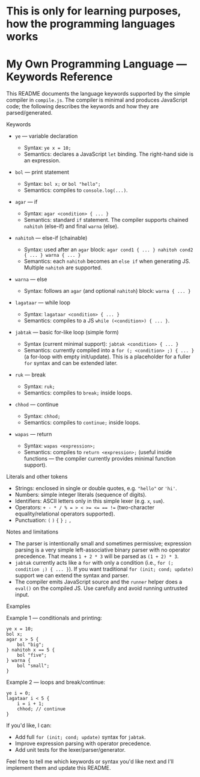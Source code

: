 # This is only for learning purposes, how the programming languages works

# My Own Programming Language — Keywords Reference

This README documents the language keywords supported by the simple compiler in `compile.js`. The compiler is minimal and produces JavaScript code; the following describes the keywords and how they are parsed/generated.

Keywords

- `ye` — variable declaration
	- Syntax: `ye x = 10;`
	- Semantics: declares a JavaScript `let` binding. The right-hand side is an expression.

- `bol` — print statement
	- Syntax: `bol x;` or `bol "hello";`
	- Semantics: compiles to `console.log(...)`.

- `agar` — if
	- Syntax: `agar <condition> { ... }`
	- Semantics: standard `if` statement. The compiler supports chained `nahitoh` (else-if) and final `warna` (else).

- `nahitoh` — else-if (chainable)
	- Syntax: used after an `agar` block: `agar cond1 { ... } nahitoh cond2 { ... } warna { ... }`
	- Semantics: each `nahitoh` becomes an `else if` when generating JS. Multiple `nahitoh` are supported.

- `warna` — else
	- Syntax: follows an `agar` (and optional `nahitoh`) block: `warna { ... }`

- `lagataar` — while loop
	- Syntax: `lagataar <condition> { ... }`
	- Semantics: compiles to a JS `while (<condition>) { ... }`.

- `jabtak` — basic for-like loop (simple form)
	- Syntax (current minimal support): `jabtak <condition> { ... }`
	- Semantics: currently compiled into a `for (; <condition> ;) { ... }` (a for-loop with empty init/update). This is a placeholder for a fuller `for` syntax and can be extended later.

- `ruk` — break
	- Syntax: `ruk;`
	- Semantics: compiles to `break;` inside loops.

- `chhod` — continue
	- Syntax: `chhod;`
	- Semantics: compiles to `continue;` inside loops.

- `wapas` — return
	- Syntax: `wapas <expression>;`
	- Semantics: compiles to `return <expression>;` (useful inside functions — the compiler currently provides minimal function support).

Literals and other tokens

- Strings: enclosed in single or double quotes, e.g. `"hello"` or `'hi'`.
- Numbers: simple integer literals (sequence of digits).
- Identifiers: ASCII letters only in this simple lexer (e.g. `x`, `sum`).
- Operators: `+ - * / % = > < >= <= == !=` (two-character equality/relational operators supported).
- Punctuation: `(` `)` `{` `}` `;` `,`

Notes and limitations

- The parser is intentionally small and sometimes permissive; expression parsing is a very simple left-associative binary parser with no operator precedence. That means `1 + 2 * 3` will be parsed as `(1 + 2) * 3`.
- `jabtak` currently acts like a `for` with only a condition (i.e., `for (; condition ;) { ... }`). If you want traditional `for (init; cond; update)` support we can extend the syntax and parser.
- The compiler emits JavaScript source and the `runner` helper does a `eval()` on the compiled JS. Use carefully and avoid running untrusted input.

Examples

Example 1 — conditionals and printing:

```
ye x = 10;
bol x;
agar x > 5 {
	bol "big";
} nahitoh x == 5 {
	bol "five";
} warna {
	bol "small";
}
```

Example 2 — loops and break/continue:

```
ye i = 0;
lagataar i < 5 {
	i = i + 1;
	chhod; // continue
}
```

If you'd like, I can:
- Add full `for (init; cond; update)` syntax for `jabtak`.
- Improve expression parsing with operator precedence.
- Add unit tests for the lexer/parser/generator.

Feel free to tell me which keywords or syntax you'd like next and I'll implement them and update this README. 
